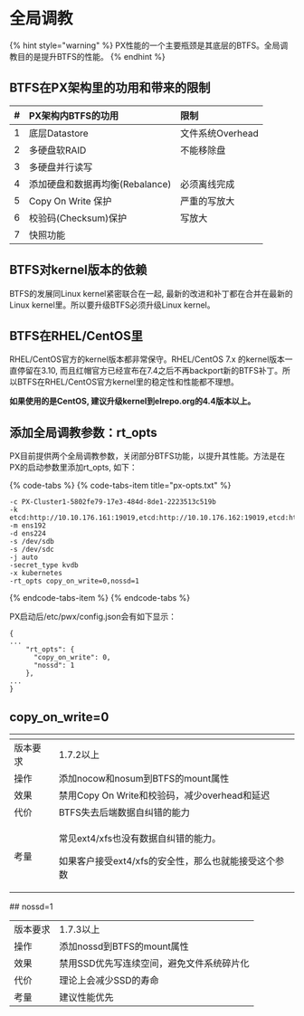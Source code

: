 # 全局调教

{% hint style="warning" %}
PX性能的一个主要瓶颈是其底层的BTFS。全局调教目的是提升BTFS的性能。 
{% endhint %}

## BTFS在PX架构里的功用和带来的限制

| \# | PX架构内BTFS的功用 | 限制 |
| :--- | :--- | :--- |
| 1 | 底层Datastore | 文件系统Overhead |
| 2 | 多硬盘软RAID | 不能移除盘 |
| 3 | 多硬盘并行读写 |  |
| 4 | 添加硬盘和数据再均衡\(Rebalance\) | 必须离线完成 |
| 5 | Copy On Write 保护 | 严重的写放大 |
| 6 | 校验码\(Checksum\)保护 | 写放大 |
| 7 | 快照功能 |  |

## BTFS对kernel版本的依赖

BTFS的发展同Linux kernel紧密联合在一起, 最新的改进和补丁都在合并在最新的Linux kernel里。所以要升级BTFS必须升级Linux kernel。

## BTFS在RHEL/CentOS里

RHEL/CentOS官方的kernel版本都非常保守。RHEL/CentOS 7.x 的kernel版本一直停留在3.10, 而且红帽官方已经宣布在7.4之后不再backport新的BTFS补丁。所以BTFS在RHEL/CentOS官方kernel里的稳定性和性能都不理想。

**如果使用的是CentOS, 建议升级kernel到elrepo.org的4.4版本以上。** 

## 添加全局调教参数：rt\_opts

PX目前提供两个全局调教参数，关闭部分BTFS功能，以提升其性能。方法是在PX的启动参数里添加rt\_opts, 如下：

{% code-tabs %}
{% code-tabs-item title="px-opts.txt" %}
```text
-c PX-Cluster1-5802fe79-17e3-484d-8de1-2223513c519b
-k etcd:http://10.10.176.161:19019,etcd:http://10.10.176.162:19019,etcd:http://10.10.176.163:19019
-m ens192
-d ens224
-s /dev/sdb
-s /dev/sdc
-j auto
-secret_type kvdb
-x kubernetes
-rt_opts copy_on_write=0,nossd=1
```
{% endcode-tabs-item %}
{% endcode-tabs %}

PX启动后/etc/pwx/config.json会有如下显示：

```text
{
...
    "rt_opts": {
      "copy_on_write": 0,
      "nossd": 1
    },
...
}

```

## copy\_on\_write=0

<table>
  <thead>
    <tr>
      <th style="text-align:left"></th>
      <th style="text-align:left"></th>
    </tr>
  </thead>
  <tbody>
    <tr>
      <td style="text-align:left">&#x7248;&#x672C;&#x8981;&#x6C42;</td>
      <td style="text-align:left">1.7.2&#x4EE5;&#x4E0A;</td>
    </tr>
    <tr>
      <td style="text-align:left">&#x64CD;&#x4F5C;</td>
      <td style="text-align:left">&#x6DFB;&#x52A0;nocow&#x548C;nosum&#x5230;BTFS&#x7684;mount&#x5C5E;&#x6027;</td>
    </tr>
    <tr>
      <td style="text-align:left">&#x6548;&#x679C;</td>
      <td style="text-align:left">&#x7981;&#x7528;Copy On Write&#x548C;&#x6821;&#x9A8C;&#x7801;&#xFF0C;&#x51CF;&#x5C11;overhead&#x548C;&#x5EF6;&#x8FDF;</td>
    </tr>
    <tr>
      <td style="text-align:left">&#x4EE3;&#x4EF7;</td>
      <td style="text-align:left">BTFS&#x5931;&#x53BB;&#x540E;&#x7AEF;&#x6570;&#x636E;&#x81EA;&#x7EA0;&#x9519;&#x7684;&#x80FD;&#x529B;</td>
    </tr>
    <tr>
      <td style="text-align:left">&#x8003;&#x91CF;</td>
      <td style="text-align:left">
        <p>&#x5E38;&#x89C1;ext4/xfs&#x4E5F;&#x6CA1;&#x6709;&#x6570;&#x636E;&#x81EA;&#x7EA0;&#x9519;&#x7684;&#x80FD;&#x529B;&#x3002;</p>
        <p>&#x5982;&#x679C;&#x5BA2;&#x6237;&#x63A5;&#x53D7;ext4/xfs&#x7684;&#x5B89;&#x5168;&#x6027;&#xFF0C;&#x90A3;&#x4E48;&#x4E5F;&#x5C31;&#x80FD;&#x63A5;&#x53D7;&#x8FD9;&#x4E2A;&#x53C2;&#x6570;</p>
      </td>
    </tr>
  </tbody>
</table>## nossd=1

|  |  |
| :--- | :--- |
| 版本要求 | 1.7.3以上 |
| 操作 | 添加nossd到BTFS的mount属性 |
| 效果 | 禁用SSD优先写连续空间，避免文件系统碎片化 |
| 代价 | 理论上会减少SSD的寿命 |
| 考量 | 建议性能优先 |

 

